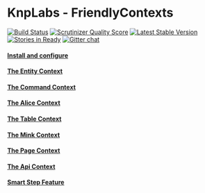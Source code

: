 KnpLabs - FriendlyContexts
================

[![Build Status](https://travis-ci.org/KnpLabs/FriendlyContexts.png?branch=master)](https://travis-ci.org/KnpLabs/FriendlyContexts)
[![Scrutinizer Quality Score](https://scrutinizer-ci.com/g/KnpLabs/FriendlyContexts/badges/quality-score.png?s=5292581c45ba61ea028dfb54c21c2ba50df604a2)](https://scrutinizer-ci.com/g/KnpLabs/FriendlyContexts/)
[![Latest Stable Version](https://poser.pugx.org/knplabs/friendly-contexts/v/stable.png)](https://packagist.org/packages/knplabs/friendly-contexts)
[![Stories in Ready](https://badge.waffle.io/knplabs/friendlycontexts.png?label=ready&title=Ready)](https://waffle.io/knplabs/friendlycontexts)
[![Gitter chat](https://badges.gitter.im/KnpLabs/FriendlyContexts.png)](https://gitter.im/KnpLabs/FriendlyContexts)


#### [Install and configure](doc/configuration.md)
    
#### [The Entity Context](doc/context-entity.md)

#### [The Command Context](doc/context-command.md)

#### [The Alice Context](doc/context-alice.md)

#### [The Table Context](doc/context-table.md)

#### [The Mink Context](doc/context-mink.md)

#### [The Page Context](doc/context-page.md)

#### [The Api Context](doc/context-api.md)

#### [Smart Step Feature](doc/feature-smartStep.md)
